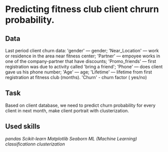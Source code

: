 # Predicting fitness club client chrurn probability.

## Data

Last period client churn data:
'gender' — gender;
'Near_Location' — work or residence in the area near fitness center;
'Partner' — empoyee works in one of the company-partner that have discounts;
'Promo_friends' — first registration was due to activity called 'bring a friend';
'Phone' — does client gave us his phone number;
'Age' — age;
'Lifetime' — lifetime from first registration at fitness club (months).
'Churn' - churn factor ( yes/no)

## Task

Based on client database, we need to predict churn probability for every client in next month, make client portrait with clusterization.  

## Used skills
*pandas* *Scikit-learn* *Matplotlib* *Seaborn* *ML (Machine Learning)* *classificationn* *clusterization*
